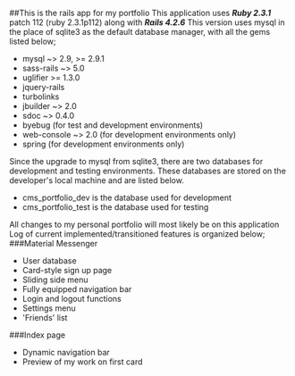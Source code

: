 ##This is the rails app for my portfolio
This application uses **_Ruby 2.3.1_** patch 112 (ruby 2.3.1p112) along with **_Rails 4.2.6_**
This version uses mysql in the place of sqlite3 as the default database manager, with all the gems listed below;
* mysql ~> 2.9, >= 2.9.1
* sass-rails ~> 5.0
* uglifier >= 1.3.0
* jquery-rails
* turbolinks
* jbuilder ~> 2.0
* sdoc ~> 0.4.0
* byebug (for test and development environments)
* web-console ~> 2.0 (for development environments only)
* spring (for development environments only)

Since the upgrade to mysql from sqlite3, there are two databases for development and testing environments.
These databases are stored on the developer's local machine and are listed below.

- cms_portfolio_dev is the database used for development
- cms_portfolio_test is the database used for testing

All changes to my personal portfolio will most likely be on this application
Log of current implemented/transitioned features is organized below;
###Material Messenger
* User database
* Card-style sign up page
* Sliding side menu
* Fully equipped navigation bar
* Login and logout functions
* Settings menu
* 'Friends' list

###Index page
* Dynamic navigation bar
* Preview of my work on first card
